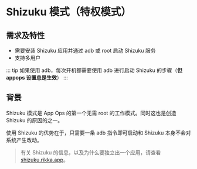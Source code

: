 # Shizuku 模式（特权模式）

## 需求及特性

* 需要安装 Shizuku 应用并通过 adb 或 root 启动 Shizuku 服务
* 支持多用户

::: tip
如果使用 adb，每次开机都需要使用 adb 进行启动 Shizuku 的步骤（**但 appops 设置总是生效**）
:::

## 背景

Shizuku 模式是 App Ops 的第一个无需 root 的工作模式。同时这也是创造 Shizuku 的原因的之一。

使用 Shizuku 的优势在于，只需要一条 adb 指令即可启动和 Shizuku 本身不会对系统产生改动。

> 有关 Shizuku 的信息，以及为什么要独立出一个应用，请查看 [shizuku.rikka.app](https://shizuku.rikka.app/zh-hans)。